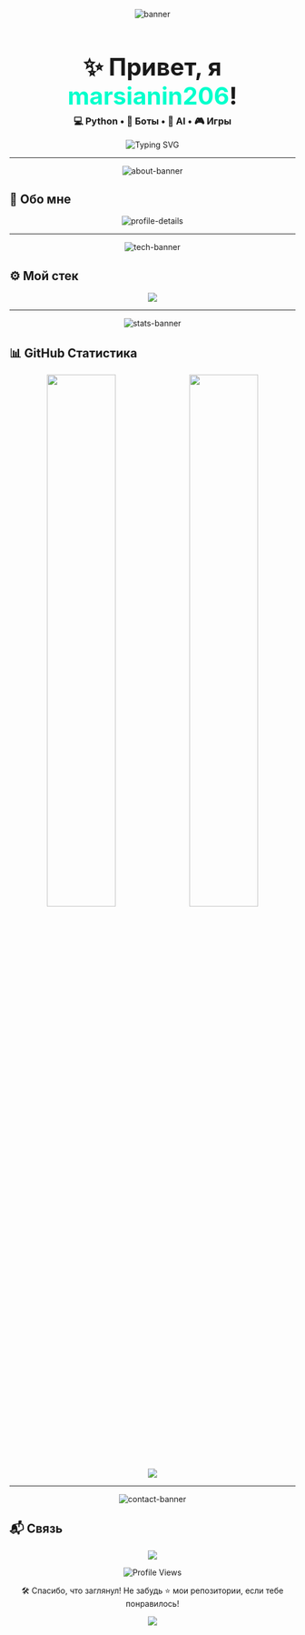 <p align="center">
  <img src="https://capsule-render.vercel.app/api?type=waving&color=gradient&height=250&section=header&text=Добро%20пожаловать!&fontSize=50&fontColor=ffffff&animation=fadeIn" alt="banner"/>
</p>

<h1 align="center" style="font-size: 3em; margin-bottom: 0.2em;">✨ Привет, я <span style="color:#00ffcc;">marsianin206</span>!</h1>
<h3 align="center" style="margin-top: 0.2em;">💻 Python • 🤖 Боты • 🧠 AI • 🎮 Игры</h3>

<p align="center">
  <img src="https://readme-typing-svg.demolab.com?font=Fira+Code&size=24&duration=2500&pause=1000&color=00FFD1&center=true&vCenter=true&width=700&lines=Пишу+чистый+и+красивый+код;Создаю+ботов,+AI+и+игровые+механики;Люблю+автоматизировать+всё" alt="Typing SVG" />
</p>

---

<p align="center">
  <img src="https://capsule-render.vercel.app/api?type=rect&color=gradient&height=180&section=header&text=Обо%20мне&fontSize=40&fontColor=ffffff&animation=fadeIn" alt="about-banner" />
</p>

## 🚀 Обо мне

<p align="center">
  <img src="https://github-profile-summary-cards.vercel.app/api/cards/profile-details?username=marsianin206&theme=radical" alt="profile-details"/>
</p>

---

<p align="center">
  <img src="https://capsule-render.vercel.app/api?type=rect&color=gradient&height=180&section=header&text=Мой%20стек&fontSize=40&fontColor=ffffff&animation=fadeIn" alt="tech-banner"/>
</p>

## ⚙️ Мой стек

<p align="center">
  <img src="https://skillicons.dev/icons?i=python,flask,nodejs,docker,linux,git,github,vscode&theme=dark" />
</p>

---

<p align="center">
  <img src="https://capsule-render.vercel.app/api?type=rect&color=gradient&height=180&section=header&text=GitHub%20Статистика&fontSize=40&fontColor=ffffff&animation=fadeIn" alt="stats-banner"/>
</p>

## 📊 GitHub Статистика

<p align="center">
  <img src="https://github-readme-stats.vercel.app/api?username=marsianin206&show_icons=true&theme=radical&hide_border=true&include_all_commits=true" width="49%" />
  <img src="https://github-readme-streak-stats.herokuapp.com/?user=marsianin206&theme=radical&hide_border=true" width="49%" />
</p>

<p align="center">
  <img src="https://github-readme-activity-graph.vercel.app/graph?username=marsianin206&theme=radical&hide_border=true" />
</p>

---

<p align="center">
  <img src="https://capsule-render.vercel.app/api?type=rect&color=gradient&height=180&section=header&text=Связь&fontSize=40&fontColor=ffffff&animation=fadeIn" alt="contact-banner"/>
</p>

## 📬 Связь

<p align="center">
  <a href="https://t.me/SER_X_FEAR" target="_blank">
    <img src="https://img.shields.io/badge/Telegram-0088CC?style=for-the-badge&logo=telegram&logoColor=white" />
  </a>
</p>

<p align="center">
  <img src="https://komarev.com/ghpvc/?username=marsianin206&label=Просмотры+профиля&style=flat-square&color=0dd" alt="Profile Views" />
</p>

<p align="center">
  🛠️ Спасибо, что заглянул! Не забудь ⭐️ мои репозитории, если тебе понравилось!
</p>

<p align="center">
  <img src="https://capsule-render.vercel.app/api?type=waving&color=gradient&height=120&section=footer"/>
</p>
